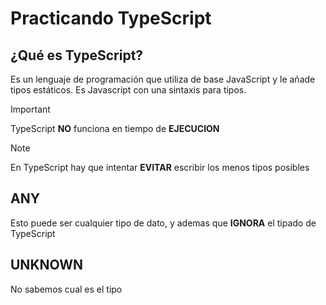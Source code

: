 # Practicando TypeScript

## ¿Qué es TypeScript?

Es un lenguaje de programación que utiliza de base JavaScript y le añade tipos estáticos.
Es Javascript con una sintaxis para tipos.

> [!IMPORTANT]
> TypeScript **NO** funciona en tiempo de **EJECUCION**

> [!NOTE]
> En TypeScript hay que intentar **EVITAR** escribir los menos tipos posibles

## ANY

Esto puede ser cualquier tipo de dato, y ademas que **IGNORA** el tipado de TypeScript

## UNKNOWN

No sabemos cual es el tipo


